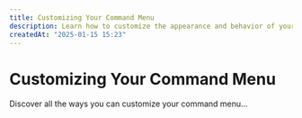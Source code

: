 ```yaml
---
title: Customizing Your Command Menu
description: Learn how to customize the appearance and behavior of your command menu
createdAt: "2025-01-15 15:23"
---
```


# Customizing Your Command Menu

Discover all the ways you can customize your command menu... 

